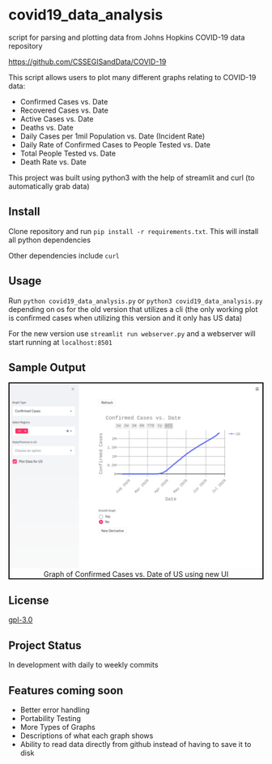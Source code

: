 # covid19_data_analysis
script for parsing and plotting data from Johns Hopkins COVID-19 data repository

https://github.com/CSSEGISandData/COVID-19

This script allows users to plot many different graphs relating to COVID-19 data:
* Confirmed Cases vs. Date
* Recovered Cases vs. Date
* Active Cases vs. Date
* Deaths vs. Date
* Daily Cases per 1mil Population vs. Date (Incident Rate)
* Daily Rate of Confirmed Cases to People Tested vs. Date
* Total People Tested vs. Date
* Death Rate vs. Date

This project was built using python3 with the help of streamlit and curl (to automatically grab data)

## Install

Clone repository and run ```pip install -r requirements.txt```. This will install all python dependencies

Other dependencies include ```curl```

## Usage

Run ```python covid19_data_analysis.py``` or ```python3 covid19_data_analysis.py``` depending on os for the old version that utilizes a cli (the only working plot is confirmed cases when utilizing this version and it only has US data)

For the new version use ```streamlit run webserver.py``` and a webserver will start running at ```localhost:8501```

## Sample Output 

<p style="border-width: 2px; border-color: black; border-style:solid;" align="center">
  <img src="img/sample1.png" width=1000>
  Graph of Confirmed Cases vs. Date of US using new UI
</p>


## License
[gpl-3.0](https://opensource.org/licenses/lgpl-3.0.html)

## Project Status
In development with daily to weekly commits

## Features coming soon
* Better error handling
* Portability Testing
* More Types of Graphs 
* Descriptions of what each graph shows
* Ability to read data directly from github instead of having to save it to disk
